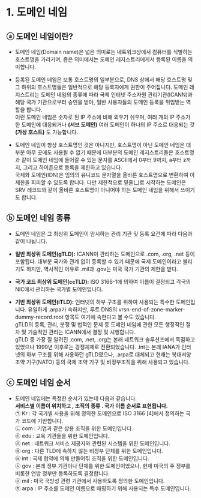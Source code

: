 # 1. 도메인 네임

## ⓐ 도메인 네임이란?

- 도메인 네임(Domain name)은 넓은 의미로는 네트워크상에서 컴퓨터를 식별하는 호스트명을 가리키며, 좁은 의미에서는 도메인 레지스트리에게서 등록된 이름을 의미합니다.

- 등록된 도메인 네임은 보통 호스트명의 일부분으로, DNS 상에서 해당 호스트명 및 그 하위의 호스트명들은 일반적으로 해당 등록자에게 권한이 주어집니다. 도메인 레지스트리는 도메인 네임의 종류에 따라 국제 인터넷 주소자원 관리기관(ICANN)과 해당 국가 기관으로부터 승인을 받아, 일반 사용자들의 도메인 등록을 위임받는 역할을 합니다. <br>
이런 도메인 네임은 숫자로 된 IP 주소에 비해 외우기 쉬우며, 여러 개의 IP 주소가 한 도메인에 대응되거나 **(서브 도메인)** 여러 도메인이 하나의 IP 주소로 대응되는 것 **(가상 호스트)** 도 가능합니다.

- 도메인 네임이 항상 호스트명인 것은 아니지만, 호스트명이 아닌 도메인 네임은 대부분 아무 곳에도 사용될 수 없기 때문에 대부분의 도메인 레지스트리들은 호스트명과 같이 도메인 네임에 들어갈 수 있는 문자를 ASCII에서 0부터 9까지, a부터 z까지, 그리고 하이픈으로 등록을 제한하고 있습니다.<br>
 국제화 도메인(IDN)은 임의의 유니코드 문자열을 올바른 호스트명으로 변환하여 이 제한을 회피할 수 있도록 합니다. 다만 제한적으로 밑줄(_)로 시작하는 도메인은 SRV 레코드와 같이 올바른 호스트명이 아니어야 하는 도메인 네임을 위해서 쓰이기도 합니다.

## ⓑ 도메인 네임 종류
- 도메인 네임은 그 최상위 도메인이 암시하는 관리 기관 및 등록 요건에 따라 다음과 같이 나뉩니다.

- **일반 최상위 도메인(gTLD):** ICANN이 관리하는 도메인으로 .com, .org, .net 등이 포함됩다. 대부분 국가와 관계 없이 등록할 수 있기 때문에 국제 도메인이라고 불리기도 하지만, 역사적인 이유로 .mil과 .gov는 미국 국가 기관의 제한을 받다.

- **국가 코드 최상위 도메인(ccTLD):** ISO 3166-1에 의하여 이름이 결정되고 각국의 NIC에서 관리하는 국가별 도메인입니다.

- **기반 최상위 도메인(iTLD):** 인터넷의 하부 구조를 위하여 사용되는 특수한 도메인입니다. 유일하게 .arpa가 속하지만, 루트 DNS의 vrsn-end-of-zone-marker-dummy-record.root 항목도 여기에 속한다고 볼 수도 있습니다.<br>
gTLD의 등록, 관리, 분쟁 및 법적인 문제 등 도메인 네임에 관한 모든 행정적인 절차 및 기술적인 관리는 ICANN에서 결정 및 시행합니다.<br>
 gTLD 중 가장 잘 알려진 .com, .net, .org는 본래 네트워크 솔루션즈에서 독점하고 있었으나 1999년 이후로는 경쟁체제로 전환되었습니다. .int는 본래 IANA가 인터넷의 하부 구조를 위해 사용하던 gTLD였으나, .arpa로 대체되고 현재는 북대서양 조약 기구(NATO) 등의 국제 조약 기구 및 비정부조직을 위해 사용되고 있습니다.

## ⓒ 도메인 네임 순서
- 도메인 네임에는 특정한 순서가 있는데 다음과 같습니다.<br>
**서비스별 이름이 위치하고 , 조직의 종류 . 국가 이름 순서로 표현됩니다.**<br>
㉠ Kr : 각 국가별 사용을 위해 정의한 도메인으로 ISO 3166 [4]에서 정의하는 국가 코드에 기반합니다.<br>
㉡ com : 기업과 같은 상용 조직을 위한 도메인입니다.<br>
㉢ edu : 교육 기관들을 위한 도메인입니다.<br>
㉣ net : 네트워크 서비스 제공자와 관련된 시스템을 위한 도메인입니다.<br>
㉤ org : 다른 TLD에 속하지 않는 비정부 단체를 위한 도메인입니다.<br>
㉥ int : 국제 협약에 의해 만들어짂 조직을 위한 도메인입니다.<br>
㉦ gov : 본래 정부 기관이나 단체를 위한 도메인이었으나, 현재 미국의 주 정부를 비롯한 연방 정부만 등록하도록 결정합니다.<br>
㉧ mil : 미국 국방성 관련 기관에서 사용하도록 정의한 도메인입니다.<br>
㉨ arpa : IP 주소를 도메인 이름으로 매핑하기 위해 사용되는 특수 도메인입니다.<br>